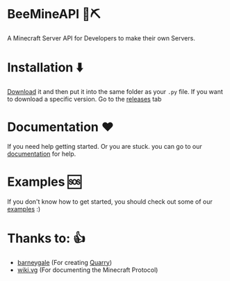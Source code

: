 # BeeMineAPI 🐝⛏️
A Minecraft Server API for Developers to make their own Servers.

# Installation ⬇️
[Download](https://github.com/BeeCrew/BeeMineAPI/releases/download/latest/beemineapi.pyc) it and then put it into the same folder as your `.py` file. If you want to download a specific version. Go to the [releases](https://github.com/BeeCrew/BeeMineAPI/releases) tab

# Documentation ❤️
If you need help getting started. Or you are stuck. you can go to our [documentation](https://github.com/BeeCrew/BeeMineAPI/tree/main/docs) for help.

# Examples 🆘
If you don't know how to get started, you should check out some of our [examples](https://github.com/BeeCrew/BeeMineAPI/tree/main/examples) :)

# Thanks to: 👍
- [barneygale](https://github.com/barneygale) (For creating [Quarry](https://github.com/barneygale/quarry))
- [wiki.vg](https://wiki.vg) (For documenting the Minecraft Protocol)
